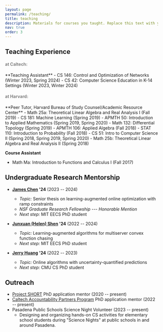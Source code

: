 ```yaml
---
layout: page
permalink: /teaching/
title: teaching
description: Materials for courses you taught. Replace this text with your description.
nav: true
order: 3
---
```


## Teaching Experience

<h4 style="color: grey;"> at Caltech:</h4>
**Teaching Assistant**
- CS 146: Control and Optimization of Networks (Winter 2023, Spring 2024)
- CS 42: Computer Science Education in K-14 Settings (Winter 2023, Winter 2024)

<h4 style="color: grey;"> at Harvard:</h4>
**Peer Tutor, Harvard Bureau of Study Counsel/Academic Resource Center**
- Math 25a: Theoretical Linear Algebra and Real Analysis I (Fall 2019)
- CS 181: Machine Learning (Spring 2019)
- APMTH 50: Introduction to Applied Mathematics (Spring 2019, Spring 2020)
- Math 132: Differential Topology (Spring 2019)
- APMTH 106: Applied Algebra (Fall 2018)
- STAT 110: Introduction to Probability (Fall 2018)
- CS 51: Intro to Computer Science II (Spring 2018, Spring 2019, Spring 2020)
- Math 25b: Theoretical Linear Algebra and Real Analysis II (Spring 2018)

**Course Assistant**
- Math Ma: Introduction to Functions and Calculus I (Fall 2017)

## Undergraduate Research Mentorship

- **[James Chen](https://scholar.google.com/citations?user=Ye0HffAAAAAJ&hl=en) '24** (2023 -- 2024)
  - *Topic:* Senior thesis on learning-augmented online optimization with ramp constraints
  - *NSF Graduate Research Fellowship --- Honorable Mention*
  - *Next step:* MIT EECS PhD student

- **[Junxuan (Helen) Shen](https://scholar.google.com/citations?user=5dfVFcsAAAAJ&hl=en) '24** (2022 -- 2024)
  - *Topic:* Learning-augmented algorithms for multiserver convex function chasing
  - *Next step:* MIT EECS PhD student

- **[Jerry Huang](https://www.linkedin.com/in/jrrhuang/) '24** (2022 -- 2023)
  - *Topic:* Online algorithms with uncertainty-quantified predictions
  - *Next step:* CMU CS PhD student

## Outreach

- [Project SHORT](https://www.project-short.com/) PhD application mentor (2020 -- present)
- [Caltech Accountability Partners Program](https://sfp.caltech.edu/diversity-programs/future-ignited/capp) PhD application mentor (2022 -- present)
- Pasadena Public Schools Science Night Volunteer (2023 -- present)
  - Designing and organizing hands-on CS activities for elementary school students during "Science Nights" at public schools in and around Pasadena.
